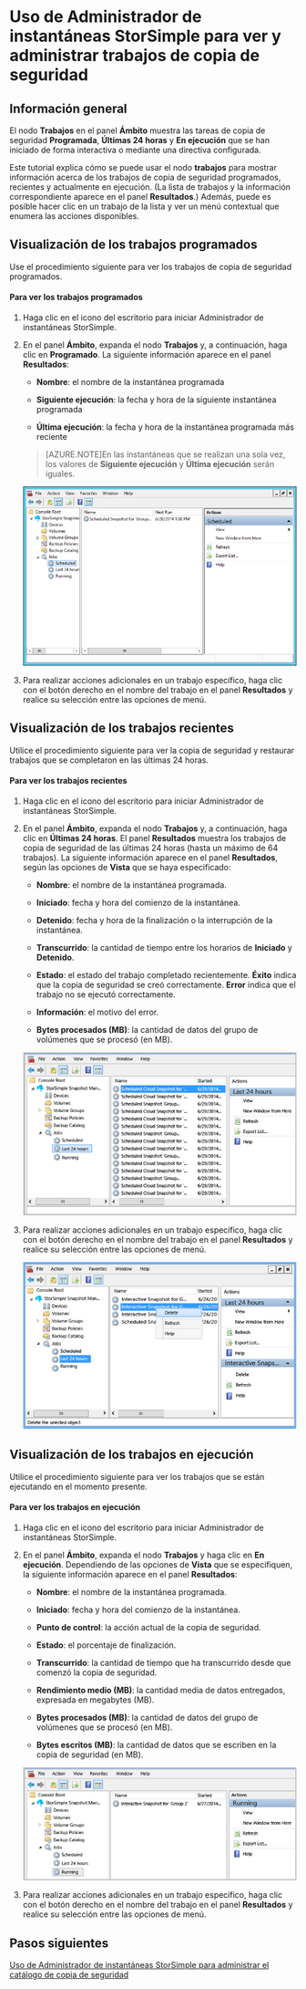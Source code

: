 <properties 
   pageTitle="Uso de Administrador de instantáneas StorSimple para ver y administrar trabajos de copia de seguridad | Microsoft Azure"
   description="Describe cómo usar el complemento MMC de Administrador de instantáneas StorSimple para ver y administrar trabajos de copia de seguridad programados, actualmente en ejecución y completados."
   services="storsimple"
   documentationCenter="NA"
   authors="SharS"
   manager="carolz"
   editor="" />
<tags 
   ms.service="storsimple"
   ms.devlang="NA"
   ms.topic="article"
   ms.tgt_pltfrm="NA"
   ms.workload="TBD"
   ms.date="07/09/2015"
   ms.author="v-sharos" />


# Uso de Administrador de instantáneas StorSimple para ver y administrar trabajos de copia de seguridad

## Información general

El nodo **Trabajos** en el panel **Ámbito** muestra las tareas de copia de seguridad **Programada**, **Últimas 24 horas** y **En ejecución** que se han iniciado de forma interactiva o mediante una directiva configurada.

Este tutorial explica cómo se puede usar el nodo **trabajos** para mostrar información acerca de los trabajos de copia de seguridad programados, recientes y actualmente en ejecución. (La lista de trabajos y la información correspondiente aparece en el panel **Resultados**.) Además, puede es posible hacer clic en un trabajo de la lista y ver un menú contextual que enumera las acciones disponibles.

## Visualización de los trabajos programados

Use el procedimiento siguiente para ver los trabajos de copia de seguridad programados.

#### Para ver los trabajos programados

1. Haga clic en el icono del escritorio para iniciar Administrador de instantáneas StorSimple. 

2. En el panel **Ámbito**, expanda el nodo **Trabajos** y, a continuación, haga clic en **Programado**. La siguiente información aparece en el panel **Resultados**:

    - **Nombre**: el nombre de la instantánea programada

    - **Siguiente ejecución**: la fecha y hora de la siguiente instantánea programada

    - **Última ejecución**: la fecha y hora de la instantánea programada más reciente

    >[AZURE.NOTE]En las instantáneas que se realizan una sola vez, los valores de **Siguiente ejecución** y **Última ejecución** serán iguales.
 
    ![Trabajos de copia de seguridad programados](./media/storsimple-snapshot-manager-manage-backup-jobs/HCS_SSM_Jobs_scheduled.png)
 
3. Para realizar acciones adicionales en un trabajo específico, haga clic con el botón derecho en el nombre del trabajo en el panel **Resultados** y realice su selección entre las opciones de menú.

## Visualización de los trabajos recientes

Utilice el procedimiento siguiente para ver la copia de seguridad y restaurar trabajos que se completaron en las últimas 24 horas.

#### Para ver los trabajos recientes

1. Haga clic en el icono del escritorio para iniciar Administrador de instantáneas StorSimple.

2. En el panel **Ámbito**, expanda el nodo **Trabajos** y, a continuación, haga clic en **Últimas 24 horas**. El panel **Resultados** muestra los trabajos de copia de seguridad de las últimas 24 horas (hasta un máximo de 64 trabajos). La siguiente información aparece en el panel **Resultados**, según las opciones de **Vista** que se haya especificado:

    - **Nombre**: el nombre de la instantánea programada.
 
    - **Iniciado**: fecha y hora del comienzo de la instantánea.

    - **Detenido**: fecha y hora de la finalización o la interrupción de la instantánea.

    - **Transcurrido**: la cantidad de tiempo entre los horarios de **Iniciado** y **Detenido**.

    - **Estado**: el estado del trabajo completado recientemente. **Éxito** indica que la copia de seguridad se creó correctamente. **Error** indica que el trabajo no se ejecutó correctamente.

    - **Información**: el motivo del error.

    - **Bytes procesados (MB)**: la cantidad de datos del grupo de volúmenes que se procesó (en MB).

    ![Trabajos ejecutados en las últimas 24 horas](./media/storsimple-snapshot-manager-manage-backup-jobs/HCS_SSM_Jobs_Last_24_hours.png)

3. Para realizar acciones adicionales en un trabajo específico, haga clic con el botón derecho en el nombre del trabajo en el panel **Resultados** y realice su selección entre las opciones de menú.

    ![Eliminación de un trabajo](./media/storsimple-snapshot-manager-manage-backup-catalog/HCS_SSM_Delete_backup.png)
     
## Visualización de los trabajos en ejecución

Utilice el procedimiento siguiente para ver los trabajos que se están ejecutando en el momento presente.

#### Para ver los trabajos en ejecución

1. Haga clic en el icono del escritorio para iniciar Administrador de instantáneas StorSimple.

2. En el panel **Ámbito**, expanda el nodo **Trabajos** y haga clic en **En ejecución**. Dependiendo de las opciones de **Vista** que se especifiquen, la siguiente información aparece en el panel **Resultados**:

    - **Nombre**: el nombre de la instantánea programada.

    - **Iniciado**: fecha y hora del comienzo de la instantánea.

    - **Punto de control**: la acción actual de la copia de seguridad.

    - **Estado**: el porcentaje de finalización.
    
    - **Transcurrido**: la cantidad de tiempo que ha transcurrido desde que comenzó la copia de seguridad.

    - **Rendimiento medio (MB)**: la cantidad media de datos entregados, expresada en megabytes (MB).

    - **Bytes procesados (MB)**: la cantidad de datos del grupo de volúmenes que se procesó (en MB).

    - **Bytes escritos (MB)**: la cantidad de datos que se escriben en la copia de seguridad (en MB).

    ![Trabajos en ejecución](./media/storsimple-snapshot-manager-manage-backup-jobs/HCS_SSM_Jobs_running.png)

3. Para realizar acciones adicionales en un trabajo específico, haga clic con el botón derecho en el nombre del trabajo en el panel **Resultados** y realice su selección entre las opciones de menú.

## Pasos siguientes

[Uso de Administrador de instantáneas StorSimple para administrar el catálogo de copia de seguridad](storsimple-snapshot-manager-manage-backup-catalog.md)















            


 

<!---HONumber=July15_HO5-->